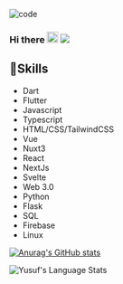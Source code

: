 ![code](https://user-images.githubusercontent.com/68391822/114540219-8dcb5b80-9c55-11eb-81c5-cc8626e1b19b.png)




### Hi there <img src="https://media.giphy.com/media/hvRJCLFzcasrR4ia7z/giphy.gif" width="20px"> ![](https://visitor-badge.glitch.me/badge?page_id=Mesota22.Mesota22)

## 🔧Skills
  - Dart
  - Flutter
  - Javascript
  - Typescript
  - HTML/CSS/TailwindCSS
  - Vue
  - Nuxt3
  - React
  - NextJs
  - Svelte
  - Web 3.0
  - Python
  - Flask
  - SQL
  - Firebase
  - Linux

  
[![Anurag's GitHub stats](https://github-readme-stats.vercel.app/api?username=Yusuf-Uluc&show_icons=true&show_icons=true&theme=gotham)](https://github.com/Yusuf-Uluc)

<img align="left" alt="Yusuf's Language Stats" src="https://github-readme-stats.vercel.app/api/top-langs/?username=Yusuf-Uluc&langs_count=10&layout=compact&hide=html%22&hide_border=true&theme=vision-friendly-dark&bg_color=0D1117" />


